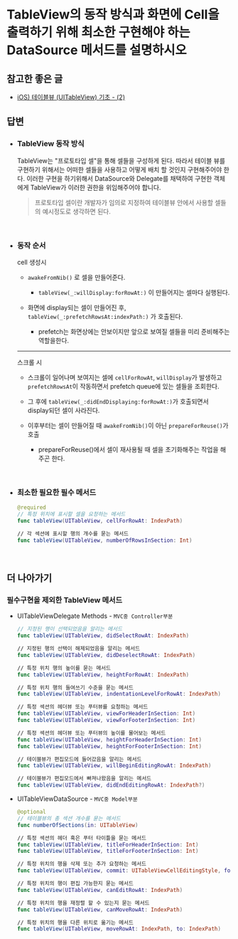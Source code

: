 # TableView의 동작 방식과 화면에 Cell을 출력하기 위해 최소한 구현해야 하는 DataSource 메서드를 설명하시오


## 참고한 좋은 글
* [iOS) 테이블뷰 (UITableView) 기초 - (2)](https://woonhyeong.tistory.com/6)


## 답변

* ### **TableView 동작 방식**
    TableView는 "프로토타입 셀"을 통해 셀들을 구성하게 된다. 따라서 테이블 뷰를 구현하기 위해서는 어떠한 셀들을 사용하고 어떻게 배치 할 것인지 구현해주어야 한다. 이러한 구현을 하기위해서 DataSource와 Delegate를 채택하여 구현한 객체에게 TableView가 이러한 권한을 위임해주어야 합니다.
    > 프로토타입 셀이란 개발자가 임의로 지정하여 테이블뷰 안에서 사용할 셀들의 예시정도로 생각하면 된다.


<br>

* ### **동작 순서**

    cell 생성시

    * `awakeFromNib()` 로 셀을 만들어준다.
        * `tableView(_:willDisplay:forRowAt:)` 이 만들어지는 셀마다 실행된다.
    
    * 화면에 display되는 셀이 만들어진 후, `tableView(_:prefetchRowsAt:indexPath:)` 가 호출된다.
        * prefetch는 화면상에는 안보이지만 앞으로 보여질 셀들을 미리 준비해주는 역할을한다.
    
    ---
    
    스크롤 시

    * 스크롤이 일어나며 보여지는 셀에 `cellForRowAt`, `willDisplay`가 발생하고 `prefetchRowsAt`이 작동하면서 prefetch queue에 있는 셀들을 조회한다.

    * 그 후에 `tableView(_:didEndDisplaying:forRowAt:)`가 호출되면서 display되던 셀이 사라진다.
    
    * 이후부터는 셀이 만들어질 때 `awakeFromNib()`이 아닌 `prepareForReuse()`가 호출
        * prepareForReuse()에서 셀이 재사용될 때 셀을 초기화해주는 작업을 해주곤 한다.


 <br>   

* ### **최소한 필요한 필수 메서드**
    ```swift
    @required 
    // 특정 위치에 표시할 셀을 요청하는 메서드
    func tableView(UITableView, cellForRowAt: IndexPath) 
    
    // 각 섹션에 표시할 행의 개수를 묻는 메서드
    func tableView(UITableView, numberOfRowsInSection: Int)
    ```


<br>

## 더 나아가기

### 필수구현을 제외한 TableView 메서드

* UITableViewDelegate Methods - `MVC중 Controller부분`
    ```swift
    // 지정된 행이 선택되었음을 알리는 메서드
    func tableView(UITableView, didSelectRowAt: IndexPath)

    // 지정된 행의 선택이 해제되었음을 알리는 메서드
    func tableView(UITableView, didDeselectRowAt: IndexPath)

    // 특정 위치 행의 높이를 묻는 메서드
    func tableView(UITableView, heightForRowAt: IndexPath)

    // 특정 위치 행의 들여쓰기 수준을 묻는 메서드
    func tableView(UITableView, indentationLevelForRowAt: IndexPath)

    // 특정 섹션의 헤더뷰 또는 푸터뷰를 요청하는 메서드
    func tableView(UITableView, viewForHeaderInSection: Int)
    func tableView(UITableView, viewForFooterInSection: Int)

    // 특정 섹션의 헤더뷰 또는 푸터뷰의 높이를 물어보는 메서드
    func tableView(UITableView, heightForHeaderInSection: Int)
    func tableView(UITableView, heightForFooterInSection: Int)

    // 테이블뷰가 편집모드에 들어갔음을 알리는 메서드
    func tableView(UITableView, willBeginEditingRowAt: IndexPath)

    // 테이블뷰가 편집모드에서 빠져나왔음을 알리는 메서드
    func tableView(UITableView, didEndEditingRowAt: IndexPath?)
    ```
* UITableViewDataSource - `MVC중 Model부분`    
    ```swift 
    @optional
    // 테이블뷰의 총 섹션 개수를 묻는 메서드
    func numberOfSections(in: UITableView)
    
    // 특정 섹션의 헤더 혹은 푸터 타이틀을 묻는 메서드
    func tableView(UITableView, titleForHeaderInSection: Int)
    func tableView(UITableView, titleForFooterInSection: Int)
    
    // 특정 위치의 행을 삭제 또는 추가 요청하는 메서드
    func tableView(UITableView, commit: UITableViewCellEditingStyle, forRowAt: IndexPath)
    
    // 특정 위치의 행이 편집 가능한지 묻는 메서드
    func tableView(UITableView, canEditRowAt: IndexPath)

    // 특정 위치의 행을 재정렬 할 수 있는지 묻는 메서드
    func tableView(UITableView, canMoveRowAt: IndexPath)
    
    // 특정 위치의 행을 다른 위치로 옮기는 메서드
    func tableView(UITableView, moveRowAt: IndexPath, to: IndexPath)
    ```
